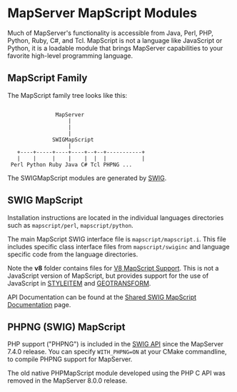 MapServer MapScript Modules
===========================

Much of MapServer's functionality is accessible from Java, Perl, PHP, Python,
Ruby, C#, and Tcl.  MapScript is not a language like JavaScript or Python, it
is a loadable module that brings MapServer capabilities to your favorite 
high-level programming language.

MapScript Family
----------------------------------

The MapScript family tree looks like this:

```

               MapServer
                   | 
                   |    
                   | 
              SWIGMapScript
                   |
   +----+-----+----+----+--+--+-----------+
   |    |     |    |    |  |  |           |
 Perl Python Ruby Java C# Tcl PHPNG ...
```                 


The SWIGMapScript modules are generated by [SWIG](http://www.swig.org). 

SWIG MapScript
--------------

Installation instructions are located in the individual languages
directories such as ``mapscript/perl``, ``mapscript/python``. 

The main MapScript SWIG interface file is ``mapscript/mapscript.i``.  This
file includes specific class interface files from ``mapscript/swiginc`` and
language specific code from the language directories.

Note the **v8** folder contains files for [V8 MapScript Support](https://mapserver.org/installation/v8.html). 
This is not a JavaScript version of MapScript, but provides support for the use of JavaScript
in [STYLEITEM](https://mapserver.org/mapfile/styleitem.html#styleitemjs) and 
[GEOTRANSFORM](https://mapserver.org/mapfile/geomtransform.html#geomtransformjs). 

API Documentation can be found at the [Shared SWIG MapScript Documentation](https://mapserver.org/mapscript/index.html) 
page. 

PHPNG (SWIG) MapScript
----------------------

PHP support ("PHPNG") is included in the [SWIG API](https://mapserver.org/mapscript/index.html) 
since the MapServer 7.4.0 release.  You can specify `WITH_PHPNG=ON` at your 
CMake commandline, to compile PHPNG support for MapServer.

The old native PHPMapScript module developed using the PHP C API was removed in 
the MapServer 8.0.0 release. 

